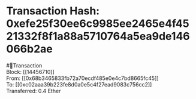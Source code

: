 
Transaction Hash: 0xefe25f30ee6c9985ee2465e4f4521332f8f1a88a5710764a5ea9de146066b2ae
====================================================================================
  
#💸Transaction  
Block: [[14456710]]  
From: [[0x68b3465833fb72a70ecdf485e0e4c7bd8665fc45]]  
To: [[0xc02aaa39b223fe8d0a0e5c4f27ead9083c756cc2]]  
Transferred: 0.4 Ether